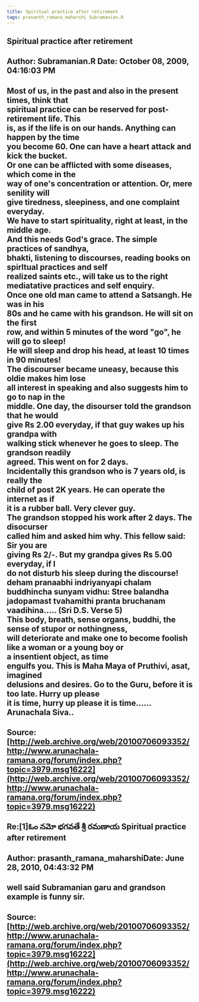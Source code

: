 ```yaml
--- 
title: Spiritual practice after retirement   
tags: prasanth_ramana_maharshi Subramanian.R  
---  
```

## Spiritual practice after retirement  
Author: Subramanian.R       Date: October 08, 2009, 04:16:03 PM  
---  
Most of us, in the past and also in the present times, think that   
spiritual practice can be reserved for post-retirement life. This   
is, as if the life is on our hands. Anything can happen by the time   
you become 60. One can have a heart attack and kick the bucket.   
Or one can be afflicted with some diseases, which come in the   
way of one's concentration or attention. Or, mere senility will   
give tiredness, sleepiness, and one complaint everyday.   
We have to start spirituality, right at least, in the middle age.   
And this needs God's grace. The simple practices of sandhya,   
bhakti, listening to discourses, reading books on spirltual practices and self  
realized saints etc., will take us to the right   
mediatative practices and self enquiry.   
Once one old man came to attend a Satsangh. He was in his   
80s and he came with his grandson. He will sit on the first   
row, and within 5 minutes of the word "go", he will go to sleep!   
He will sleep and drop his head, at least 10 times in 90 minutes!   
The discourser became uneasy, because this oldie makes him lose   
all interest in speaking and also suggests him to go to nap in the   
middle. One day, the disourser told the grandson that he would   
give Rs 2.00 everyday, if that guy wakes up his grandpa with   
walking stick whenever he goes to sleep. The grandson readily   
agreed. This went on for 2 days.   
Incidentally this grandson who is 7 years old, is really the   
child of post 2K years. He can operate the internet as if   
it is a rubber ball. Very clever guy.   
The grandson stopped his work after 2 days. The disocurser   
called him and asked him why. This fellow said: Sir you are   
giving Rs 2/-. But my grandpa gives Rs 5.00 everyday, if I   
do not disturb his sleep during the discourse!   
deham pranaabhi indriyanyapi chalam buddhincha sunyam vidhu: Stree balandha jadopamast tvahamithi pranta bruchanam   
vaadihina..... (Sri D.S. Verse 5)   
This body, breath, sense organs, buddhi, the sense of stupor or nothingness,  
will deteriorate and make one to become foolish like a woman or a young boy or  
a insentient object, as time   
engulfs you. This is Maha Maya of Pruthivi, asat, imagined   
delusions and desires. Go to the Guru, before it is too late. Hurry up please  
it is time, hurry up please it is time......   
Arunachala Siva..
 ---  
Source:[http://web.archive.org/web/20100706093352/http://www.arunachala-ramana.org/forum/index.php?topic=3979.msg16222](http://web.archive.org/web/20100706093352/http://www.arunachala-ramana.org/forum/index.php?topic=3979.msg16222)   
---  

## Re:[1]ఓం నమో భగవతే శ్రీ రమణాయ  Spiritual practice after retirement  
Author: prasanth_ramana_maharshiDate: June 28, 2010, 04:43:32 PM  
---  
well said Subramanian garu and grandson example is funny sir.
 ---  
Source:[http://web.archive.org/web/20100706093352/http://www.arunachala-ramana.org/forum/index.php?topic=3979.msg16222](http://web.archive.org/web/20100706093352/http://www.arunachala-ramana.org/forum/index.php?topic=3979.msg16222)   
---  

